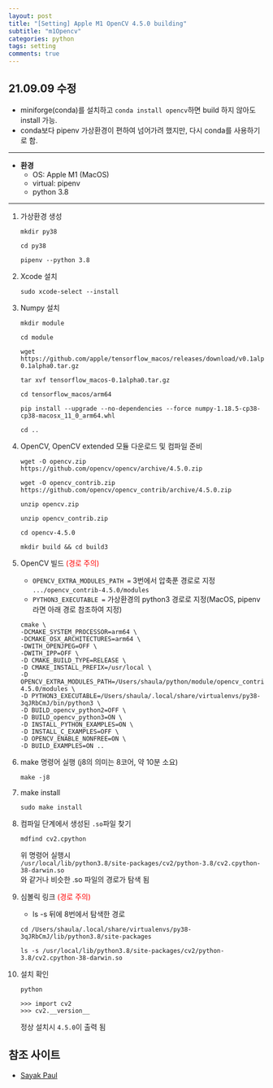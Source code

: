 ```yaml
---
layout: post
title: "[Setting] Apple M1 OpenCV 4.5.0 building"
subtitle: "m1Opencv"
categories: python
tags: setting
comments: true
---
```


## 21.09.09 수정
* miniforge(conda)를 설치하고 `conda install opencv`하면 build 하지 않아도 install 가능.
* conda보다 pipenv 가상환경이 편하여 넘어가려 했지만, 다시 conda를 사용하기로 함.

* * *

* **환경**
    - OS: Apple M1 (MacOS)
    - virtual: pipenv
    - python 3.8

* * *

1. 가상환경 생성
    ```
    mkdir py38

    cd py38

    pipenv --python 3.8
    ```

2. Xcode 설치
    ```
    sudo xcode-select --install
    ```

3. Numpy 설치
    ```
    mkdir module

    cd module

    wget https://github.com/apple/tensorflow_macos/releases/download/v0.1alpha0/tensorflow_macos-0.1alpha0.tar.gz
    
    tar xvf tensorflow_macos-0.1alpha0.tar.gz
    
    cd tensorflow_macos/arm64

    pip install --upgrade --no-dependencies --force numpy-1.18.5-cp38-cp38-macosx_11_0_arm64.whl

    cd ..
    ```

4. OpenCV, OpenCV extended 모듈 다운로드 및 컴파일 준비
    ```
    wget -O opencv.zip https://github.com/opencv/opencv/archive/4.5.0.zip
    
    wget -O opencv_contrib.zip https://github.com/opencv/opencv_contrib/archive/4.5.0.zip
    
    unzip opencv.zip
    
    unzip opencv_contrib.zip
    
    cd opencv-4.5.0
    
    mkdir build && cd build3
    ```

5. OpenCV 빌드 <span style="color:red">(경로 주의)</span><br>
    * `OPENCV_EXTRA_MODULES_PATH =` 3번에서 압축푼 경로로 지정 `.../opencv_contrib-4.5.0/modules`
    * `PYTHON3_EXECUTABLE =` 가상환경의 python3 경로로 지정(MacOS, pipenv라면 아래 경로 참조하여 지정)
    ```
    cmake \
    -DCMAKE_SYSTEM_PROCESSOR=arm64 \
    -DCMAKE_OSX_ARCHITECTURES=arm64 \
    -DWITH_OPENJPEG=OFF \
    -DWITH_IPP=OFF \
    -D CMAKE_BUILD_TYPE=RELEASE \
    -D CMAKE_INSTALL_PREFIX=/usr/local \
    -D OPENCV_EXTRA_MODULES_PATH=/Users/shaula/python/module/opencv_contrib-4.5.0/modules \
    -D PYTHON3_EXECUTABLE=/Users/shaula/.local/share/virtualenvs/py38-3qJRbCmJ/bin/python3 \
    -D BUILD_opencv_python2=OFF \
    -D BUILD_opencv_python3=ON \
    -D INSTALL_PYTHON_EXAMPLES=ON \
    -D INSTALL_C_EXAMPLES=OFF \
    -D OPENCV_ENABLE_NONFREE=ON \
    -D BUILD_EXAMPLES=ON ..
    ```

6. make 명령어 실행 (j8의 의미는 8코어, 약 10분 소요)
    ```
    make -j8
    ```

7. make install
    ```
    sudo make install
    ```

8. 컴파일 단계에서 생성된 `.so`파일 찾기
    ```
    mdfind cv2.cpython
    ```
    위 명령어 실행시<br>
    `/usr/local/lib/python3.8/site-packages/cv2/python-3.8/cv2.cpython-38-darwin.so`<br>
    와 같거나 비슷한 .so 파일의 경로가 탐색 됨

9. 심볼릭 링크 <span style="color:red">(경로 주의)</span><br>
    * ls -s 뒤에 8번에서 탐색한 경로
    ```
    cd /Users/shaula/.local/share/virtualenvs/py38-3qJRbCmJ/lib/python3.8/site-packages
    
    ls -s /usr/local/lib/python3.8/site-packages/cv2/python-3.8/cv2.cpython-38-darwin.so
    ```

10. 설치 확인
    ```
    python
    
    >>> import cv2
    >>> cv2.__version__
    ```
    정상 설치시 `4.5.0`이 출력 됨


## 참조 사이트
* [Sayak Paul](https://sayak.dev/install-opencv-m1/)